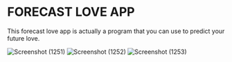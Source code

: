 <h1> FORECAST LOVE APP </h1>

<p>This forecast love app is actually a program that you can use to predict your future love.</p>

![Screenshot (1251)](https://user-images.githubusercontent.com/125409221/229795394-a68d31b9-acb6-44e8-a7dd-3b956e00270a.png)
![Screenshot (1252)](https://user-images.githubusercontent.com/125409221/229795410-ab7e9155-b918-4d05-9d39-e8adedd868db.png)
![Screenshot (1253)](https://user-images.githubusercontent.com/125409221/229795423-e6327644-f365-4ff6-844d-fab7df2461c7.png)



